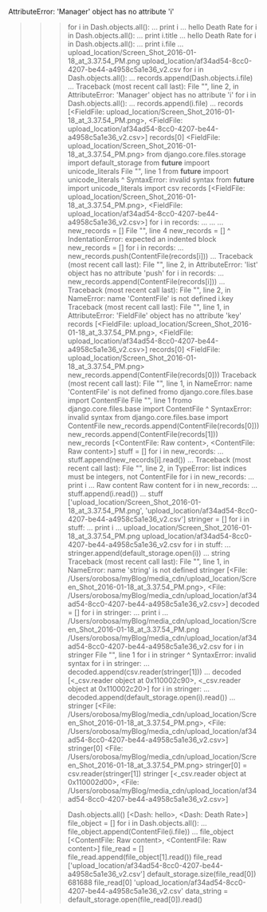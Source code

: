 AttributeError: 'Manager' object has no attribute 'i'
>>> for i in Dash.objects.all():
...    print i
...
hello
Death Rate
>>> for i in Dash.objects.all():
...    print i.title
...
hello
Death Rate
>>> for i in Dash.objects.all():
...    print i.file
...
upload_location/Screen_Shot_2016-01-18_at_3.37.54_PM.png
upload_location/af34ad54-8cc0-4207-be44-a4958c5a1e36_v2.csv
>>> for i in Dash.objects.all():
...    records.append(Dash.objects.i.file)
...
Traceback (most recent call last):
  File "<console>", line 2, in <module>
AttributeError: 'Manager' object has no attribute 'i'
>>> for i in Dash.objects.all():
...    records.append(i.file)
...
>>> records
[<FieldFile: upload_location/Screen_Shot_2016-01-18_at_3.37.54_PM.png>, <FieldFile: upload_location/af34ad54-8cc0-4207-be44-a4958c5a1e36_v2.csv>]
>>> records[0]
<FieldFile: upload_location/Screen_Shot_2016-01-18_at_3.37.54_PM.png>
>>> from django.core.files.storage import default_storage
>>> from __future__ impoort unicode_literals
  File "<console>", line 1
    from __future__ impoort unicode_literals
                          ^
SyntaxError: invalid syntax
>>> from __future__ import unicode_literals
>>> import csv
>>> records
[<FieldFile: upload_location/Screen_Shot_2016-01-18_at_3.37.54_PM.png>, <FieldFile: upload_location/af34ad54-8cc0-4207-be44-a4958c5a1e36_v2.csv>]
>>> for i in records:
...
...
... new_records = []
  File "<console>", line 4
    new_records = []
              ^
IndentationError: expected an indented block
>>> new_records = []
>>> for i in records:
...    new_records.push(ContentFile(records[i]))
...
Traceback (most recent call last):
  File "<console>", line 2, in <module>
AttributeError: 'list' object has no attribute 'push'
>>> for i in records:
...    new_records.append(ContentFile(records[i]))
...
Traceback (most recent call last):
  File "<console>", line 2, in <module>
NameError: name 'ContentFile' is not defined
>>> i.key
Traceback (most recent call last):
  File "<console>", line 1, in <module>
AttributeError: 'FieldFile' object has no attribute 'key'
>>> records
[<FieldFile: upload_location/Screen_Shot_2016-01-18_at_3.37.54_PM.png>, <FieldFile: upload_location/af34ad54-8cc0-4207-be44-a4958c5a1e36_v2.csv>]
>>> records[0]
<FieldFile: upload_location/Screen_Shot_2016-01-18_at_3.37.54_PM.png>
>>> new_records.append(ContentFile(records[0]))
Traceback (most recent call last):
  File "<console>", line 1, in <module>
NameError: name 'ContentFile' is not defined
>>> fromo django.core.files.base import ContentFile
  File "<console>", line 1
    fromo django.core.files.base import ContentFile
               ^
SyntaxError: invalid syntax
>>> from django.core.files.base import ContentFile
>>> new_records.append(ContentFile(records[0]))
>>> new_records.append(ContentFile(records[1]))
>>> new_records
[<ContentFile: Raw content>, <ContentFile: Raw content>]
>>> stuff = []
>>> for i in new_records:
...    stuff.append(new_records[i].read())
...
Traceback (most recent call last):
  File "<console>", line 2, in <module>
TypeError: list indices must be integers, not ContentFile
>>> for i in new_records:
...    print i
...
Raw content
Raw content
>>> for i in new_records:
...    stuff.append(i.read())
...
>>> stuff
['upload_location/Screen_Shot_2016-01-18_at_3.37.54_PM.png', 'upload_location/af34ad54-8cc0-4207-be44-a4958c5a1e36_v2.csv']
>>> stringer = []
>>> for i in stuff:
...    print i
...
upload_location/Screen_Shot_2016-01-18_at_3.37.54_PM.png
upload_location/af34ad54-8cc0-4207-be44-a4958c5a1e36_v2.csv
>>> for i in stuff:
...    stringer.append(default_storage.open(i))
...
>>> string
Traceback (most recent call last):
  File "<console>", line 1, in <module>
NameError: name 'string' is not defined
>>> stringer
[<File: /Users/orobosa/myBlog/media_cdn/upload_location/Screen_Shot_2016-01-18_at_3.37.54_PM.png>, <File: /Users/orobosa/myBlog/media_cdn/upload_location/af34ad54-8cc0-4207-be44-a4958c5a1e36_v2.csv>]
>>> decoded = []
>>> for i in stringer:
...    print i
...
/Users/orobosa/myBlog/media_cdn/upload_location/Screen_Shot_2016-01-18_at_3.37.54_PM.png
/Users/orobosa/myBlog/media_cdn/upload_location/af34ad54-8cc0-4207-be44-a4958c5a1e36_v2.csv
>>> for i in stringer
  File "<console>", line 1
    for i in stringer
                    ^
SyntaxError: invalid syntax
>>> for i in stringer:
...    decoded.append(csv.reader(stringer[1]))
...
>>> decoded
[<_csv.reader object at 0x110002c90>, <_csv.reader object at 0x110002c20>]
>>> for i in stringer:
...    decoded.append(default_storage.open(i).read())
...
>>> stringer
[<File: /Users/orobosa/myBlog/media_cdn/upload_location/Screen_Shot_2016-01-18_at_3.37.54_PM.png>, <File: /Users/orobosa/myBlog/media_cdn/upload_location/af34ad54-8cc0-4207-be44-a4958c5a1e36_v2.csv>]
>>> stringer[0]
<File: /Users/orobosa/myBlog/media_cdn/upload_location/Screen_Shot_2016-01-18_at_3.37.54_PM.png>
>>> stringer[0] = csv.reader(stringer[1])
>>> stringer
[<_csv.reader object at 0x110002d00>, <File: /Users/orobosa/myBlog/media_cdn/upload_location/af34ad54-8cc0-4207-be44-a4958c5a1e36_v2.csv>]
>>>





>>> Dash.objects.all()
[<Dash: hello>, <Dash: Death Rate>]
>>> file_object = []
>>> for i in Dash.objects.all():
...    file_object.append(ContentFile(i.file))
...
>>> file_object
[<ContentFile: Raw content>, <ContentFile: Raw content>]
>>> file_read = []
>>> file_read.append(file_object[1].read())
>>> file_read
['upload_location/af34ad54-8cc0-4207-be44-a4958c5a1e36_v2.csv']
>>> default_storage.size(file_read[0])
681688
>>> file_read[0]
'upload_location/af34ad54-8cc0-4207-be44-a4958c5a1e36_v2.csv'
>>> data_string = default_storage.open(file_read[0]).read()
>>>
